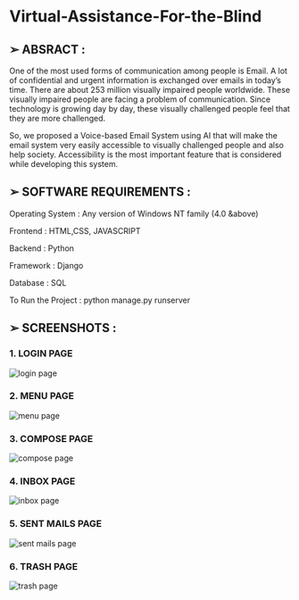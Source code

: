 # Virtual-Assistance-For-the-Blind

## ➢ ABSRACT :
One of the most used forms of communication among people is Email. A lot of confidential and urgent information is exchanged over emails in today’s time. There are about 253 million visually impaired people worldwide. These visually impaired people are facing a problem of communication. Since technology is growing day by day, these visually challenged people feel that they are more challenged.

So, we proposed a Voice-based Email System using AI that will make the email system very easily accessible to visually challenged people and also help society. Accessibility is the most important feature that is considered while developing this system.

## ➢ SOFTWARE REQUIREMENTS :

Operating System : Any version of Windows NT family (4.0 &above)

Frontend : HTML,CSS, JAVASCRIPT

Backend : Python

Framework : Django

Database : SQL

To Run the Project :
python manage.py runserver

## ➢ SCREENSHOTS :

### 1. LOGIN PAGE
![login page](https://user-images.githubusercontent.com/72904996/120095250-9105a280-c142-11eb-912d-8ac699d7077a.JPG)

### 2. MENU PAGE
![menu page](https://user-images.githubusercontent.com/72904996/120095270-b5fa1580-c142-11eb-862f-c30b1b171362.JPG)

### 3. COMPOSE PAGE
![compose page](https://user-images.githubusercontent.com/72904996/120095282-c14d4100-c142-11eb-88d9-79af11214120.JPG)

### 4. INBOX PAGE
![inbox page](https://user-images.githubusercontent.com/72904996/120095293-ce6a3000-c142-11eb-964c-f1b279651f24.JPG)

### 5. SENT MAILS PAGE
![sent mails page](https://user-images.githubusercontent.com/72904996/120095304-dd50e280-c142-11eb-9e0f-5c35d3f005fb.JPG)

### 6. TRASH PAGE
![trash page](https://user-images.githubusercontent.com/72904996/120095314-ea6dd180-c142-11eb-9137-ff7ed9d1062f.JPG)

